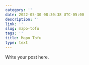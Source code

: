 ```yaml
---
category: ''
date: 2022-05-30 08:30:38 UTC-05:00
description: ''
link: ''
slug: mapo-tofu
tags: ''
title: Mapo Tofu
type: text
---
```

Write your post here.
